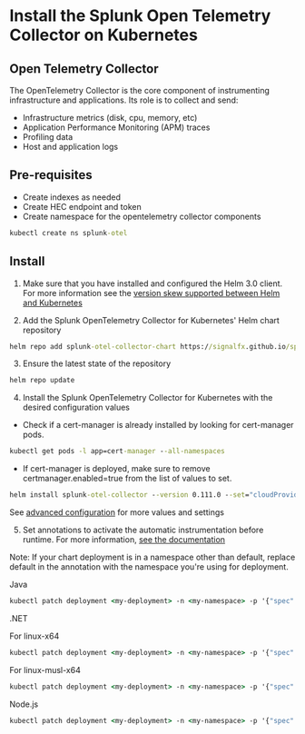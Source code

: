 # Install the Splunk Open Telemetry Collector on Kubernetes

## Open Telemetry Collector

The OpenTelemetry Collector is the core component of instrumenting infrastructure and applications. Its role is to
collect and send:

* Infrastructure metrics (disk, cpu, memory, etc)
* Application Performance Monitoring (APM) traces
* Profiling data
* Host and application logs


## Pre-requisites

- Create indexes as needed
- Create HEC endpoint and token
- Create namespace for the opentelemetry collector components

```cmd
kubectl create ns splunk-otel
```


## Install
1. Make sure that you have installed and configured the Helm 3.0 client. For more information see the [version skew supported between Helm and Kubernetes](https://helm.sh/docs/topics/version_skew/)

2. Add the Splunk OpenTelemetry Collector for Kubernetes' Helm chart repository

```cmd
helm repo add splunk-otel-collector-chart https://signalfx.github.io/splunk-otel-collector-chart
```

3. Ensure the latest state of the repository

```cmd
helm repo update
```

4. Install the Splunk OpenTelemetry Collector for Kubernetes with the desired configuration values

- Check if a cert-manager is already installed by looking for cert-manager pods.
```cmd
kubectl get pods -l app=cert-manager --all-namespaces
```

- If cert-manager is deployed, make sure to remove certmanager.enabled=true from the list of values to set.
```cmd
helm install splunk-otel-collector --version 0.111.0 --set="cloudProvider=azure,distribution=aks,splunkObservability.accessToken=$ACCESS_TOKEN,clusterName=my-kube-cluster,splunkObservability.realm=us0,gateway.enabled=false,splunkPlatform.endpoint=https://http-inputs.myorg.splunkcloud.com/services/collector,splunkPlatform.token=$HEC_TOKEN,splunkObservability.profilingEnabled=true,environment=production,operator.enabled=true,certmanager.enabled=true,agent.discovery.enabled=false" splunk-otel-collector-chart/splunk-otel-collector
```

See [advanced configuration](https://github.com/signalfx/splunk-otel-collector-chart/blob/main/docs/advanced-configuration.md) for more values and settings

5. Set annotations to activate the automatic instrumentation before runtime. For more information, [see the documentation](https://docs.splunk.com/observability/en/gdi/opentelemetry/automatic-discovery/k8s/k8s-backend.html#set-annotations-to-instrument-applications)

Note: If your chart deployment is in a namespace other than default, replace default in the annotation with the namespace you're using for deployment.

Java
```cmd
kubectl patch deployment <my-deployment> -n <my-namespace> -p '{"spec":{"template":{"metadata":{"annotations":{"instrumentation.opentelemetry.io/inject-java":"default/splunk-otel-collector"}}}}}'
```

.NET 

For linux-x64
```cmd
kubectl patch deployment <my-deployment> -n <my-namespace> -p '{"spec":{"template":{"metadata":{"annotations":{"instrumentation.opentelemetry.io/inject-dotnet":"default/splunk-otel-collector","instrumentation.opentelemetry.io/otel-dotnet-auto-runtime":"linux-x64"}}}}}'
```

For linux-musl-x64
```cmd
kubectl patch deployment <my-deployment> -n <my-namespace> -p '{"spec":{"template":{"metadata":{"annotations":{"instrumentation.opentelemetry.io/inject-dotnet":"default/splunk-otel-collector","instrumentation.opentelemetry.io/otel-dotnet-auto-runtime":"linux-musl-x64"}}}}}'
```

Node.js
```cmd
kubectl patch deployment <my-deployment> -n <my-namespace> -p '{"spec":{"template":{"metadata":{"annotations":{"instrumentation.opentelemetry.io/inject-nodejs":"default/splunk-otel-collector"}}}}}'
```

